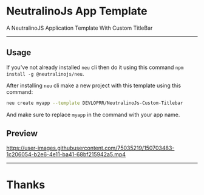 # NeutralinoJs App Template
A NeutralinoJS Application Template With Custom TitleBar

---
## Usage

If you've not already installed `neu` cli then do it using this command `npm install -g @neutralinojs/neu`.

After installing `neu` cli make a new project with this template using this command:

```bash
neu create myapp --template DEVLOPRR/NeutralinoJs-Custom-Titlebar
```

And make sure to replace `myapp` in the command with your app name.

## Preview

https://user-images.githubusercontent.com/75035219/150703483-1c206054-b2e6-4e11-ba41-68bf215942a5.mp4

---
# Thanks
